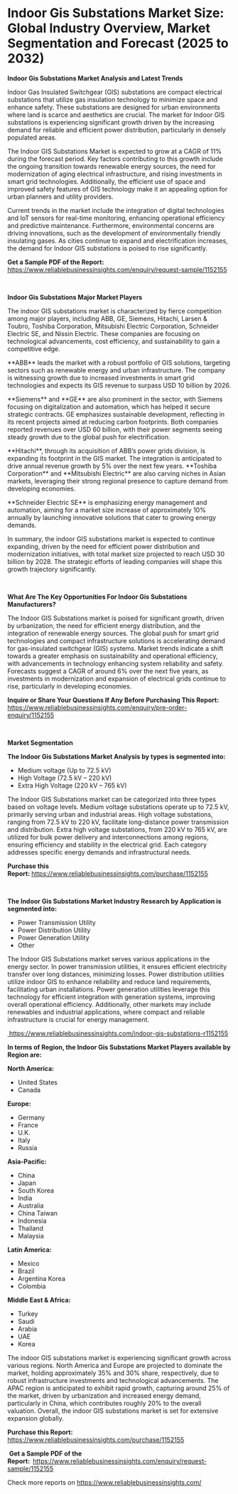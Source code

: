 <p><h1>Indoor Gis Substations Market Size: Global Industry Overview, Market Segmentation and Forecast (2025 to 2032)</h1></p><p><strong>Indoor Gis Substations Market Analysis and Latest Trends</strong></p>
<p><p>Indoor Gas Insulated Switchgear (GIS) substations are compact electrical substations that utilize gas insulation technology to minimize space and enhance safety. These substations are designed for urban environments where land is scarce and aesthetics are crucial. The market for Indoor GIS substations is experiencing significant growth driven by the increasing demand for reliable and efficient power distribution, particularly in densely populated areas.</p><p>The Indoor GIS Substations Market is expected to grow at a CAGR of 11% during the forecast period. Key factors contributing to this growth include the ongoing transition towards renewable energy sources, the need for modernization of aging electrical infrastructure, and rising investments in smart grid technologies. Additionally, the efficient use of space and improved safety features of GIS technology make it an appealing option for urban planners and utility providers.</p><p>Current trends in the market include the integration of digital technologies and IoT sensors for real-time monitoring, enhancing operational efficiency and predictive maintenance. Furthermore, environmental concerns are driving innovations, such as the development of environmentally friendly insulating gases. As cities continue to expand and electrification increases, the demand for Indoor GIS substations is poised to rise significantly.</p></p>
<p><strong>Get a Sample PDF of the Report:&nbsp;</strong> <a href="https://www.reliablebusinessinsights.com/enquiry/request-sample/1152155?utm_campaign=2264&utm_medium=2&utm_source=Github&utm_content=ia&utm_term=28022025&utm_id=indoor-gis-substations">https://www.reliablebusinessinsights.com/enquiry/request-sample/1152155</a></p>
<p>&nbsp;</p>
<p><strong>Indoor Gis Substations Major Market Players</strong></p>
<p><p>The indoor GIS substations market is characterized by fierce competition among major players, including ABB, GE, Siemens, Hitachi, Larsen & Toubro, Toshiba Corporation, Mitsubishi Electric Corporation, Schneider Electric SE, and Nissin Electric. These companies are focusing on technological advancements, cost efficiency, and sustainability to gain a competitive edge.</p><p>**ABB** leads the market with a robust portfolio of GIS solutions, targeting sectors such as renewable energy and urban infrastructure. The company is witnessing growth due to increased investments in smart grid technologies and expects its GIS revenue to surpass USD 10 billion by 2026.</p><p>**Siemens** and **GE** are also prominent in the sector, with Siemens focusing on digitalization and automation, which has helped it secure strategic contracts. GE emphasizes sustainable development, reflecting in its recent projects aimed at reducing carbon footprints. Both companies reported revenues over USD 60 billion, with their power segments seeing steady growth due to the global push for electrification.</p><p>**Hitachi**, through its acquisition of ABB’s power grids division, is expanding its footprint in the GIS market. The integration is anticipated to drive annual revenue growth by 5% over the next few years. **Toshiba Corporation** and **Mitsubishi Electric** are also carving niches in Asian markets, leveraging their strong regional presence to capture demand from developing economies.</p><p>**Schneider Electric SE** is emphasizing energy management and automation, aiming for a market size increase of approximately 10% annually by launching innovative solutions that cater to growing energy demands.</p><p>In summary, the indoor GIS substations market is expected to continue expanding, driven by the need for efficient power distribution and modernization initiatives, with total market size projected to reach USD 30 billion by 2028. The strategic efforts of leading companies will shape this growth trajectory significantly.</p></p>
<p>&nbsp;</p>
<p><strong>What Are The Key Opportunities For Indoor Gis Substations Manufacturers?</strong></p>
<p><p>The Indoor GIS Substations market is poised for significant growth, driven by urbanization, the need for efficient energy distribution, and the integration of renewable energy sources. The global push for smart grid technologies and compact infrastructure solutions is accelerating demand for gas-insulated switchgear (GIS) systems. Market trends indicate a shift towards a greater emphasis on sustainability and operational efficiency, with advancements in technology enhancing system reliability and safety. Forecasts suggest a CAGR of around 6% over the next five years, as investments in modernization and expansion of electrical grids continue to rise, particularly in developing economies.</p></p>
<p><strong>Inquire or Share Your Questions If Any Before Purchasing This Report:</strong> <a href="https://www.reliablebusinessinsights.com/enquiry/pre-order-enquiry/1152155?utm_campaign=2264&utm_medium=2&utm_source=Github&utm_content=ia&utm_term=28022025&utm_id=indoor-gis-substations">https://www.reliablebusinessinsights.com/enquiry/pre-order-enquiry/1152155</a></p>
<p>&nbsp;</p>
<p><strong>Market Segmentation</strong></p>
<p><strong>The Indoor Gis Substations Market Analysis by types is segmented into:</strong></p>
<p><ul><li>Medium voltage (Up to 72.5 kV)</li><li>High Voltage (72.5 kV – 220 kV)</li><li>Extra High Voltage (220 kV – 765 kV)</li></ul></p>
<p><p>The Indoor GIS Substations market can be categorized into three types based on voltage levels. Medium voltage substations operate up to 72.5 kV, primarily serving urban and industrial areas. High voltage substations, ranging from 72.5 kV to 220 kV, facilitate long-distance power transmission and distribution. Extra high voltage substations, from 220 kV to 765 kV, are utilized for bulk power delivery and interconnections among regions, ensuring efficiency and stability in the electrical grid. Each category addresses specific energy demands and infrastructural needs.</p></p>
<p><strong>Purchase this Report:&nbsp;</strong><a href="https://www.reliablebusinessinsights.com/purchase/1152155?utm_campaign=2264&utm_medium=2&utm_source=Github&utm_content=ia&utm_term=28022025&utm_id=indoor-gis-substations">https://www.reliablebusinessinsights.com/purchase/1152155</a></p>
<p>&nbsp;</p>
<p><strong>The Indoor Gis Substations Market Industry Research by Application is segmented into:</strong></p>
<p><ul><li>Power Transmission Utility</li><li>Power Distribution Utility</li><li>Power Generation Utility</li><li>Other</li></ul></p>
<p><p>The Indoor GIS Substations market serves various applications in the energy sector. In power transmission utilities, it ensures efficient electricity transfer over long distances, minimizing losses. Power distribution utilities utilize indoor GIS to enhance reliability and reduce land requirements, facilitating urban installations. Power generation utilities leverage this technology for efficient integration with generation systems, improving overall operational efficiency. Additionally, other markets may include renewables and industrial applications, where compact and reliable infrastructure is crucial for energy management.</p></p>
<p><a href="https://www.reliablebusinessinsights.com/indoor-gis-substations-r1152155?utm_campaign=2264&utm_medium=2&utm_source=Github&utm_content=ia&utm_term=28022025&utm_id=indoor-gis-substations">&nbsp;https://www.reliablebusinessinsights.com/indoor-gis-substations-r1152155</a></p>
<p><strong>In terms of Region, the Indoor Gis Substations Market Players available by Region are:</strong></p>
<p>
    <p> <strong> North America: </strong>
        <ul>
            <li>United States</li>
            <li>Canada</li>
        </ul>
        </p> 
    <p> <strong> Europe: </strong>
        <ul>
            <li>Germany</li>
            <li>France</li>
            <li>U.K.</li>
            <li>Italy</li>
            <li>Russia</li>
        </ul>
        </p> 
    <p> <strong> Asia-Pacific: </strong>
        <ul>
            <li>China</li>
            <li>Japan</li>
            <li>South Korea</li>
            <li>India</li>
            <li>Australia</li>
            <li>China Taiwan</li>
            <li>Indonesia</li>
            <li>Thailand</li>
            <li>Malaysia</li>
        </ul>
        </p> 
    <p> <strong> Latin America: </strong>
        <ul>
            <li>Mexico</li>
            <li>Brazil</li>
            <li>Argentina Korea</li>
            <li>Colombia</li>
        </ul>
        </p> 
    <p> <strong> Middle East & Africa: </strong>
        <ul>
            <li>Turkey</li>
            <li>Saudi</li>
            <li>Arabia</li>
            <li>UAE</li>
            <li>Korea</li>
        </ul>
    </p>
    </p>
<p><p>The indoor GIS substations market is experiencing significant growth across various regions. North America and Europe are projected to dominate the market, holding approximately 35% and 30% share, respectively, due to robust infrastructure investments and technological advancements. The APAC region is anticipated to exhibit rapid growth, capturing around 25% of the market, driven by urbanization and increased energy demand, particularly in China, which contributes roughly 20% to the overall valuation. Overall, the indoor GIS substations market is set for extensive expansion globally.</p></p>
<p><strong>Purchase this Report: </strong><a href="https://www.reliablebusinessinsights.com/purchase/1152155?utm_campaign=2264&utm_medium=2&utm_source=Github&utm_content=ia&utm_term=28022025&utm_id=indoor-gis-substations">https://www.reliablebusinessinsights.com/purchase/1152155</a></p>
<p>&nbsp;<strong>Get a Sample PDF of the Report:&nbsp;&nbsp;</strong><a href="https://www.reliablebusinessinsights.com/enquiry/request-sample/1152155?utm_campaign=2264&utm_medium=2&utm_source=Github&utm_content=ia&utm_term=28022025&utm_id=indoor-gis-substations">https://www.reliablebusinessinsights.com/enquiry/request-sample/1152155</a></p>
<p><strong></strong></p>
<p>Check more reports on <a href="https://www.reliablebusinessinsights.com/?utm_campaign=2264&utm_medium=2&utm_source=Github&utm_content=ia&utm_term=28022025&utm_id=indoor-gis-substations">https://www.reliablebusinessinsights.com/</a></p>